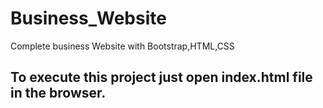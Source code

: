# Business_Website
Complete business Website with Bootstrap,HTML,CSS 

## To execute this project just open index.html file in the browser.
